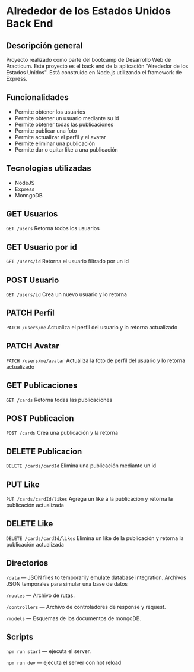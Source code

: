 # Alrededor de los Estados Unidos Back End

## Descripción general

Proyecto realizado como parte del bootcamp de Desarrollo Web de Practicum. Este proyecto es el back end de la aplicación "Alrededor de los Estados Unidos". Está construido en Node.js utilizando el framework de Express.
  
## Funcionalidades 
- Permite obtener los usuarios
- Permite obtener un usuario mediante su id
- Permite obtener todas las publicaciones
- Permite publicar una foto
- Permite actualizar el perfil y el avatar
- Permite eliminar una publicación
- Permite dar o quitar like a una publicación

## Tecnologias utilizadas
 - NodeJS
 - Express
 - MonngoDB

## GET Usuarios
`GET /users` Retorna todos los usuarios

## GET Usuario por id
`GET /users/id` Retorna el usuario filtrado por un id
## POST Usuario
`GET /users/id` Crea un nuevo usuario y lo retorna
## PATCH Perfil
`PATCH /users/me` Actualiza el perfil del usuario y lo retorna actualizado
## PATCH Avatar
`PATCH /users/me/avatar` Actualiza la foto de perfil del usuario y lo retorna actualizado
## GET Publicaciones
`GET /cards` Retorna todas las publicaciones
## POST Publicacion
`POST /cards` Crea una publicación y la retorna
## DELETE Publicacion
`DELETE /cards/cardId` Elimina una publicación mediante un id
## PUT Like
`PUT /cards/cardId/likes` Agrega un like a la publicación y retorna la publicación actualizada
## DELETE Like
`DELETE /cards/cardId/likes` Elimina un like de la publicación y retorna la publicación actualizada
## Directorios  
  
`/data` — JSON files to temporarily emulate database integration. Archivos JSON temporales para simular una base de datos
  
`/routes` — Archivo de rutas.  

`/controllers` — Archivo de controladores de response y request. 

`/models` — Esquemas de los documentos de mongoDB.  
  
  
## Scripts
  
`npm run start` —  ejecuta el server.  
  
`npm run dev` — ejecuta el server con hot reload  




